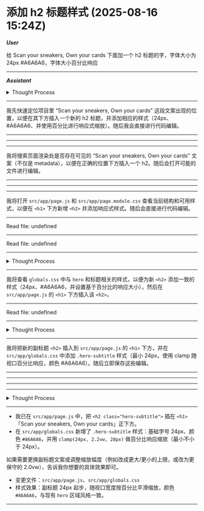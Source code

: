 <!-- Generated by SpecStory -->

# 添加 h2 标题样式 (2025-08-16 15:24Z)

_**User**_

给 Scan your sneakers, Own your cards 下面加一个 h2 标题的字，字体大小为 24px #A6A6A6，字体大小百分比响应

---

_**Assistant**_

<think><details><summary>Thought Process</summary>**Implementing Next.js changes**

I need to make a change in the Next.js project. The user wants to add an h2 heading under the "Scan your sneakers, Own your cards" text with a font size of 24px, color #A6A6A6, and responsive font sizing. This implies adding a subtitle text, likely on the homepage. I’ll search for where that text exists using grep or codebase_search, specifically checking page.js for the hero section. Then, I’ll aim to modify page.js and add the appropriate styles.</details></think>

---

我先快速定位项目里 “Scan your sneakers, Own your cards” 这段文案出现的位置，以便在其下方插入一个新的 h2 标题，并添加相应的样式（24px、#A6A6A6、并使用百分比进行响应式缩放）。随后我会直接进行代码编辑。

---



---



---

我将搜索页面渲染处是否存在可见的 “Scan your sneakers, Own your cards” 文案（不仅是 metadata），以便在正确的位置下方插入一个 h2。随后会打开可能的文件进行编辑。

---



---



---

我将打开 `src/app/page.js` 和 `src/app/page.module.css` 查看当前结构和可用样式，以便在 `<h1>` 下方新增 `<h2>` 并添加响应式样式。随后会直接进行代码编辑。

---

Read file: undefined

---

Read file: undefined

---

<think><details><summary>Thought Process</summary>**Implementing responsive font size**

I need to add an h2 below the text "Scan your sneakers, Own your cards" in page.js. The user specified a font size of 24px with a responsive percentage. This likely involves using CSS with font-size set to 24px at the base, then scaling it using either clamp or percentages relative to the viewport width. Although they want responsive sizing in percentages, I'll balance this with their request for a base of 24px. Perhaps something like `font-size: clamp(20px, 2.2vw, 24px)`?
**Determining responsive font sizing**

The user wants to use percentage for font size and specified 24px. Converting 24px relative to a default 16px base means it's 150% (24/16 = 1.5). However, "百分比响应" might imply using media queries for adjustments. I could define CSS with `font-size: clamp(1rem, 1.5rem + 0.5vw, 1.5rem)`, but that uses rem and vw instead of just percentages. So, I'll focus on adding the h2 with color #A6A6A6, base 24px, and leverage percentage scaling with media queries when I check `globals.css` for existing styles.</details></think>

---

我将查看 `globals.css` 中与 `hero` 和标题相关的样式，以便为新 `<h2>` 添加一致的样式（24px、#A6A6A6，并设置基于百分比的响应大小），然后在 `src/app/page.js` 的 `<h1>` 下方插入该 `<h2>`。

---

Read file: undefined

---

<think><details><summary>Thought Process</summary>**Adding responsive heading style**

I need to add an h2 below the h1 text "Scan your sneakers, Own your cards," using a specific style: font size of 24px and color #A6A6A6. The phrase "字体大小百分比响应" likely refers to responsive font scaling in percentages. This suggests using a base size of 24px, and "百分比响应" could mean scaling relative to something like the viewport. In CSS, they used clamp for the h1; I might want to do something similar for the h2 or use percentage with CSS transform.
**Exploring responsive font sizing**

The user asked for a percentage-responsive font size, so I might want to use the clamp function with a minimum size of 24px while scaling up with vw or percentages. However, they mentioned "百分比," which means I should focus on percentages relative to the parent. Ideally, I’d use clamp for a middle value like 2vw. I could set it to `clamp(24px, 2.2vw, 28px)` or add a CSS class like `.hero-subtitle` for scaling. But if I do `clamp(24px, 2.5vw, 24px)`, it just remains 24px, which isn’t very flexible.
**Adding a responsive h2 element**

The user mentioned "字体大小百分比响应," which suggests I should set a responsive font size using clamp with a minimum of 24px, perhaps a mid-value of 3vw, and a maximum of around 36px. I need to add an h2 element below the h1, but they didn't specify what text to include. They referenced wanting specific text but didn't provide it. I wonder if they want something to describe a tagline. Maybe I should just leave it empty or use a neutral placeholder like "ShoeDex – Rank, Collect, Trade." However, to be safe, I might skip the placeholder altogether.
**Deciding on h2 content**

The site uses English for the h1 and for the text reveal, so I'll stick with that. A potential h2 could be "Turn sneakers into digital cards." However, since the request is to "加一个 h2 标题的字," it seems like they need an h2 element styled correctly. I could use something generic like "Transform sneakers into digital cards." I should avoid an empty h2, and instead, let's go with a succinct subtitle: "Transform your sneakers into digital collectible cards," as it aligns with the website's metadata description.
**Implementing the h2 in CSS**

I need to place the h2 element within `.hero-content`, just below the h1. I’ll create a CSS class for the h2, ensuring it has the color #A6A6A6 and is centered. In `src/app/page.js`, I plan to add:

```html
<h2 className="hero-subtitle">Transform your sneakers into digital collectible cards</h2>
```

Then, I’ll define the `.hero-subtitle` class in `globals.css`, setting properties like margin-top, font-weight (400), line-height, and a responsive font size using clamp. I’ll keep the indentation consistent in `page.js`. It’s all plain CSS and JSX, so I’m ready to apply the changes!</details></think>

---

我将把新的副标题 `<h2>` 插入到 `src/app/page.js` 的 `<h1>` 下方，并在 `src/app/globals.css` 中添加 `.hero-subtitle` 样式（最小 24px，使用 clamp 随视口百分比响应，颜色 #A6A6A6）。随后立即保存这些编辑。

---



---



---



---

<think><details><summary>Thought Process</summary>**Considering responsive font sizes**

I’m using `clamp(24px, 2.2vw, 28px)` for responsiveness, but it seems the user specifically asked for 24px. Maybe they want a fixed base size with some percentage scaling? Switching to `clamp(24px, 2.5vw, 24px)` would keep it at 24px, but isn’t necessarily correct. Their request is clear about needing a responsive size based on 24px without going larger than necessary. I'm thinking to keep it at `clamp(24px, 2.2vw, 28px)` for clarity.
**Summarizing CSS updates**

The hero CSS is set to align content in the center, and I think the text "Transform your sneakers into digital collectible cards" works fine. I need to provide a brief status update and a summary. Importantly, I've ensured the global cursor style is set to "cursor: default !important." I'll deliver a clear message in Chinese, outlining the added h2 and CSS details, also addressing responsiveness. I wonder if I should include code snippets—normally, I shouldn’t share code unless asked, but simple lines could be helpful.
**Updating on code changes**

The "citing_code" standard explains how to cite code, but since I shouldn’t include code unless requested, I'll stick to mentioning class names and files. I'll instruct them to let me know if they want to change any wording with "如果要改文案告诉我". In my status update, I’ll include a brief summary: 

- Status: I’ve inserted the h2 and added responsive styling with a base of 24px in color #A6A6A6 using `clamp(24px, 2.2vw, 28px)`.
- Files changed: `src/app/page.js` and `src/app/globals.css`.
  
I'll also ask if they prefer Chinese text or specific wording. If they want a fixed 24px, we can adjust accordingly but we'll stick with the responsive option for now.
**Summarizing scaling adjustments**

I can quickly mention that they have the option to fine-tune the scaling by adjusting the 2.2vw and the maximum settings. 

For the summary, I’ll keep it concise with bullet points while ensuring I avoid heavy formatting. Bullet lists are fine, so I’ll include minimal details without mentioning any tools explicitly. 

Alright, it’s time to deliver that summary effectively!</details></think>

---

- 我已在 `src/app/page.js` 中，把 `<h2 class="hero-subtitle">` 插在 `<h1>`「Scan your sneakers, Own your cards」正下方。
- 在 `src/app/globals.css` 新增了 `.hero-subtitle` 样式：基础字号 24px、颜色 `#A6A6A6`，并用 `clamp(24px, 2.2vw, 28px)` 做百分比响应缩放（最小不小于 24px）。

如果需要更换副标题文案或调整缩放幅度（例如改成更大/更小的上限，或改为更保守的 2.0vw），告诉我你想要的具体效果即可。

- 变更文件：`src/app/page.js`、`src/app/globals.css`
- 样式效果：副标题 24px 起步，随视口宽度按百分比平滑缩放，颜色 `#A6A6A6`，与现有 `hero` 区域风格一致。

---

